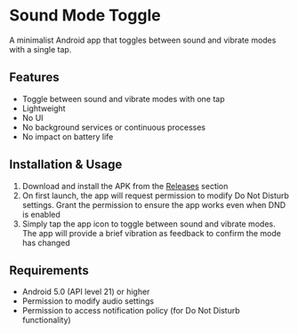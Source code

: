 # Sound Mode Toggle

A minimalist Android app that toggles between sound and vibrate modes with a single tap.

## Features

- Toggle between sound and vibrate modes with one tap
- Lightweight
- No UI
- No background services or continuous processes
- No impact on battery life

## Installation & Usage

1. Download and install the APK from the [Releases](https://github.com/ernisn/Sound-Mode-Toggle/releases) section
2. On first launch, the app will request permission to modify Do Not Disturb settings. Grant the permission to ensure the app works even when DND is enabled
3. Simply tap the app icon to toggle between sound and vibrate modes. The app will provide a brief vibration as feedback to confirm the mode has changed

## Requirements

- Android 5.0 (API level 21) or higher
- Permission to modify audio settings
- Permission to access notification policy (for Do Not Disturb functionality)
